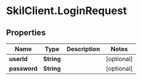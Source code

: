 # SkilClient.LoginRequest

## Properties

Name | Type | Description | Notes
------------ | ------------- | ------------- | -------------
**userId** | **String** |  | [optional] 
**password** | **String** |  | [optional] 


